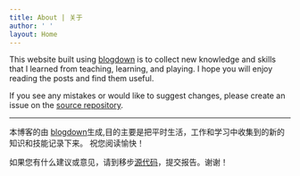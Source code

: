 ```yaml
---
title: About | 关于
author: ' '
layout: Home
---
```


This website built using [blogdown](https://bookdown.org/yihui/blogdown/) is to collect new knowledge and skills that I learned from teaching, learning, and playing. I hope you will enjoy reading the posts and find them useful.

If you see any mistakes or would like to suggest changes, please create an issue on the [source repository](https://github.com/fyemath/Other-Posts).

-----

本博客的由 [blogdown](https://bookdown.org/yihui/blogdown/)生成,目的主要是把平时生活，工作和学习中收集到的新的知识和技能记录下来。 祝您阅读愉快！

如果您有什么建议或意见，请到移步[源代码](https://github.com/fyemath/Other-Posts)，提交报告。谢谢！
